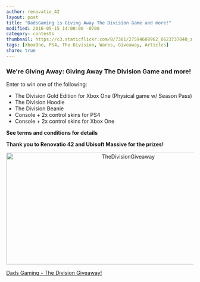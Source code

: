 ```yaml
---
author: renovatio_42
layout: post
title: "DadsGaming is Giving Away The Division Game and more!"
modified: 2016-05-15 14:00:00 -0700
category: contests
thumbnail: https://c3.staticflickr.com/8/7381/27594608962_0623737840_z.jpg	
tags: [XboxOne, PS4, The Division, Wares, Giveaway, Articles]
share: true
---
```


### We're Giving Away: Giving Away The Division Game and more! 

Enter to win one of the following:

* The Division Gold Edition for Xbox One (Physical game w/ Season Pass)
* The Division Hoodie
* The Division Beanie
* Console + 2x control skins for PS4
* Console + 2x control skins for Xbox One

**See terms and conditions for details**

**Thank you to Renovatio 42 and Ubisoft Massive for the prizes!**


<center><a data-flickr-embed="true"  href="https://www.flickr.com/photos/126304189@N08/27594608962/in/dateposted-public/" title="TheDivisionGiveaway"><img src="https://c3.staticflickr.com/8/7381/27594608962_0623737840_z.jpg" width="640" height="300" alt="TheDivisionGiveaway"></a><script async src="//embedr.flickr.com/assets/client-code.js" charset="utf-8"></script></center>

<a class="e-widget" href="https://gleam.io/K3f6q/dads-gaming-the-division-giveaway" rel="nofollow">Dads Gaming - The Division Giveaway!</a>
<script type="text/javascript" src="https://js.gleam.io/e.js" async="true"></script>
